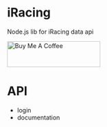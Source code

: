 # iRacing
Node.js lib for iRacing data api

<a href="https://www.buymeacoffee.com/emiliosp" target="_blank"><img src="https://cdn.buymeacoffee.com/buttons/v2/default-yellow.png" alt="Buy Me A Coffee" style="height: 60px !important;width: 217px !important;" ></a>

# API
- login
- documentation
